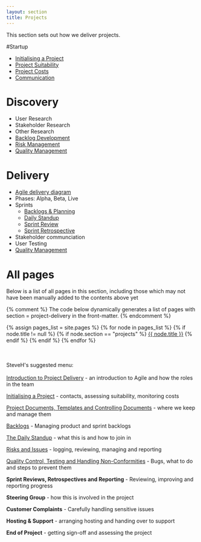 ```yaml
---
layout: section
title: Projects
---
```


This section sets out how we deliver projects.

#Startup

- [Initialising a Project](/projects/initialising-a-project)
- [Project Suitability](/projects/suitable-project/)
- [Project Costs](/projects/project-costs/)
- [Communication](/projects/communication/)


# Discovery

- User Research
- Stakeholder Research
- Other Research
- [Backlog Development](/projects/delivering-a-project)
- [Risk Management](/projects/issue-and-risk-management)
- [Quality Management](/projects/qualty-testing-non-conformities)


# Delivery

- [Agile delivery diagram](/projects/agile-delivery-diagram)
- Phases: Alpha, Beta, Live
- Sprints
	- [Backlogs & Planning](/projects/backlogs-and-planning)
	- [Daily Standup](/projects/daily-standup)
	- [Sprint Review](/projects/sprint-review)
	- [Sprint Retrospective]()
- Stakeholder communciation
- User Testing
- [Quality Management](/projects/qualty-testing-non-conformities)




# All pages
Below is a list of all pages in this section, including those which may not have been manually added to the contents above yet

{% comment %}
  The code below dynamically generates a list of pages with
  section = project-delivery in the front-matter.
{% endcomment %}

{% assign pages_list = site.pages %}
{% for node in pages_list %}
  {% if node.title != null %}
    {% if node.section == "projects" %}
<a class="section-list" href="{{ node.url }}">{{ node.title }}</a>
    {% endif %}
  {% endif %}
{% endfor %}

<br/><br/>
SteveH's suggested menu:<br/><br/>
<a href="project-delivery-intro">Introduction to Project Delivery</a> - an introduction to Agile and how the roles in the team

<a href="initialising-a-project">Initialising a Project</a> - contacts, assessing suitability, monitoring costs

<a href="qms-controlling-documents-and-records">Project Documents, Templates and Controlling Documents</a> - where we keep and manage them

<a href="delivering-a-project">Backlogs</a> - Managing product and sprint backlogs

<a href="daily-standup">The Daily Standup</a> - what this is and how to join in

<a href="issue-and-risk-management">Risks and Issues</a> - logging, reviewing, managing and reporting

<a href="qualty-testing-non-conformities">Quality Control, Testing and Handling Non-Conformities</a> - Bugs, what to do and steps to prevent them

**Sprint Reviews, Retrospectives and Reporting** - Reviewing, improving and reporting progress

**Steering Group** - how this is involved in the project

**Customer Complaints** - Carefully handling sensitive issues

**Hosting & Support** - arranging hosting and handing over to support

**End of Project** - getting sign-off and assessing the project



